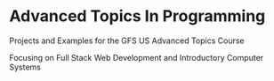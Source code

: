 # Advanced Topics In Programming
Projects and Examples for the GFS US Advanced Topics Course

Focusing on Full Stack Web Development and Introductory Computer Systems
